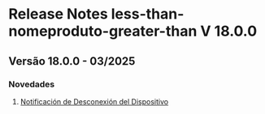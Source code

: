 # Release Notes less-than-nomeproduto-greater-than V 18.0.0

## **Versão 18.0.0 - 03/2025**


### **Novedades**

1. [Notificación de Desconexión del Dispositivo](Notificación-De-Desconexión-Del-Dispositivo.md)
